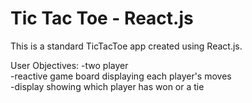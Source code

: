 # Tic Tac Toe - React.js
This is a standard TicTacToe app created using React.js.

User Objectives: 
-two player </br>
-reactive game board displaying each player's moves </br>
-display showing which player has won or a tie </br>


